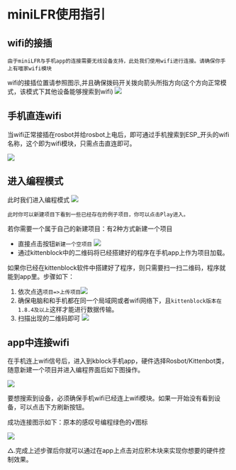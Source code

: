 # miniLFR使用指引

## wifi的接插  

`由于miniLFR与手机app的连接需要无线设备支持，此处我们使用wifi进行连接。请确保你手上有喵家wifi模块`  

wifi的接插位置请参照图示,并且确保拨码开关拨向箭头所指方向(这个方向正常模式，该模式下其他设备能够搜索到wifi)
![](images/mini_1.png)  

## 手机直连wifi 

当wifi正常接插在rosbot并给rosbot上电后，即可通过手机搜索到ESP_开头的wifi名称，这个即为wifi模块，只需点击直连即可。

![](images/wifi.png)  

## 进入编程模式  

此时我们进入编程模式 
![](images/mini_2.png)  

`此时你可以新建项目下看到一些已经存在的例子项目，你可以点击Play进入。`

若你需要一个属于自己的新建项目：有2种方式新建一个项目  
- 直接点击按钮`新建一个空项目` ![](images/mini_3.png) 
- 通过kittenblock中的二维码将已经搭建好的程序在手机app上作为项目加载。  
 
如果你已经在kittenblock软件中搭建好了程序，则只需要扫一扫二维码，程序就能到app里。步骤如下：     
1. 依次点选`项目=>上传项目`![](images/mini_5.png)   
2. 确保电脑和和手机都在同一个局域网或者wifi网络下，且`kittenblock版本在1.8.4及以上`这样才能进行数据传输。  
3. 扫描出现的二维码即可 ![](images/mini_4.png)

## app中连接wifi 

在手机连上wifi信号后，进入到kblock手机app，硬件选择Rosbot/Kittenbot类，随意新建一个项目并进入编程界面后如下图操作。  

![](images/mini_6.png)  

要想搜索到设备，必须确保手机wifi已经连上wifi模块。如果一开始没有看到设备，可以点击下方刷新按钮。   

成功连接图示如下：原本的感叹号编程绿色的√图标  

![](images/mini_7.png)

△.完成上述步骤后你就可以通过在app上点击对应积木块来实现你想要的硬件控制效果。

